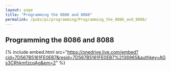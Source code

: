 ```yaml
---
layout: page
title: "Programming the 8086 and 8088"
permalink: /pubs/pc/programming/Programming_the_8086_and_8088/
---
```


Programming the 8086 and 8088
-----------------------------

{% include embed.html src="https://onedrive.live.com/embed?cid=7D567B5161FE0EB7&resid=7D567B5161FE0EB7%2136965&authkey=AGs3CRhkmfzcpAg&em=2" %}
